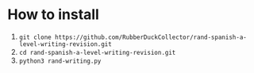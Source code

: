 # How to install

1. `git clone https://github.com/RubberDuckCollector/rand-spanish-a-level-writing-revision.git`
1. `cd rand-spanish-a-level-writing-revision.git`
1. `python3 rand-writing.py`
